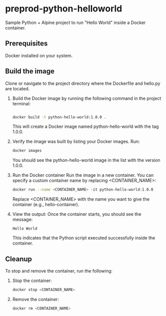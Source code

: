 # preprod-python-helloworld
Sample Python + Alpine project to run "Hello World" inside a Docker container.

## Prerequisites
Docker installed on your system.

## Build the image
Clone or navigate to the project directory where the Dockerfile and hello.py are located.

1. Build the Docker image by running the following command in the project terminal:

    ```bash

    docker build -t python-hello-world:1.0.0 .
    ```
    This will create a Docker image named python-hello-world with the tag 1.0.0.

2. Verify the image was built by listing your Docker images. Run:

    ```bash
    docker images
    ```

    You should see the python-hello-world image in the list with the version 1.0.0.

3. Run the Docker container
    Run the image in a new container. You can specify a custom container name by replacing <CONTAINER_NAME>:

    ```bash
    docker run --name <CONTAINER_NAME> -it python-hello-world:1.0.0
    ```

    Replace <CONTAINER_NAME> with the name you want to give the container (e.g., hello-container).

4.  View the output: Once the container starts, you should see the message:

    ```nginx
    Hello World
    ```
    This indicates that the Python script executed successfully inside the container.

## Cleanup
To stop and remove the container, run the following:

1. Stop the container:

    ```bash
    docker stop <CONTAINER_NAME>
    ```

2. Remove the container:

    ```bash
    docker rm <CONTAINER_NAME>
    ```


